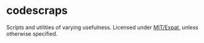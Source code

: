 # codescraps

Scripts and utilities of varying usefulness. Licensed under [MIT/Expat](LICENSE.MIT-EXPAT), unless otherwise specified.

